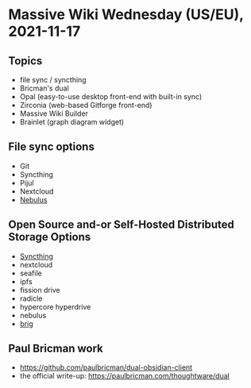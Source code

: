 # Massive Wiki Wednesday (US/EU), 2021-11-17

## Topics

- file sync / syncthing
- Bricman's dual
- Opal (easy-to-use desktop front-end with built-in sync)
- Zirconia (web-based Gitforge front-end)
- Massive Wiki Builder
- Brainlet (graph diagram widget)

## File sync options

- Git
- Syncthing
- Pijul
- Nextcloud
- [Nebulus](https://nebulus.dev/)

## Open Source and-or Self-Hosted Distributed Storage Options

- [Syncthing](https://syncthing.net/)
- nextcloud
- seafile
- ipfs
- fission drive
- radicle
- hypercore hyperdrive
- nebulus
- [brig](https://brig.readthedocs.io/)

## Paul Bricman work

 - https://github.com/paulbricman/dual-obsidian-client
 - the official write-up: https://paulbricman.com/thoughtware/dual

